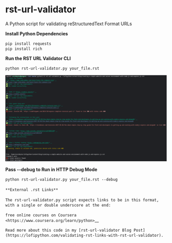 # rst-url-validator
A Python script for validating reStructuredText Format URLs

**Install Python Dependencies**

```
pip install requests
pip install rich
```

**Run the RST URL Validator CLI**
```
python rst-url-validator.py your_file.rst
```

![console view of rst-url-validator.py](rst-url-validator-report.png "rst validator")


**Pass --debug to Run in HTTP Debug Mode**
```
python rst-url-validator.py your_file.rst --debug

**External .rst Links**

The rst-url-validator.py script expects links to be in this format, with a single or double underscore at the end:

```
`free online courses on Coursera <https://www.coursera.org/learn/python>`__ 
```
Read more about this code in my [rst-url-validator Blog Post](https://lofipython.com/validating-rst-links-with-rst-url-validator).


